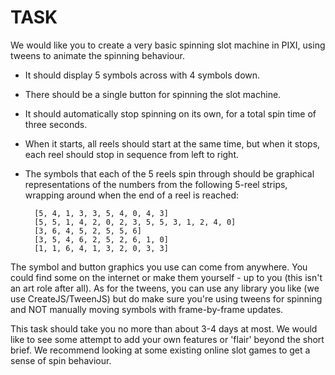# TASK

We would like you to create a very basic spinning slot machine in PIXI, using tweens to animate the spinning behaviour.

- It should display 5 symbols across with 4 symbols down.
- There should be a single button for spinning the slot machine.
- It should automatically stop spinning on its own, for a total spin time of three seconds.
- When it starts, all reels should start at the same time, but when it stops, each reel should stop in sequence from left to right.
- The symbols that each of the 5 reels spin through should be graphical representations of the numbers from the following 5-reel strips, wrapping around when the end of a reel is reached:
   

        [5, 4, 1, 3, 3, 5, 4, 0, 4, 3]
        [5, 5, 1, 4, 2, 0, 2, 3, 5, 5, 3, 1, 2, 4, 0]
        [3, 6, 4, 5, 2, 5, 5, 6]
        [3, 5, 4, 6, 2, 5, 2, 6, 1, 0]
        [1, 1, 6, 4, 1, 3, 2, 0, 3, 3]


 

The symbol and button graphics you use can come from anywhere. You could find some on the internet or make them yourself - up to you (this isn't an art role after all). As for the tweens, you can use any library you like (we use CreateJS/TweenJS) but do make sure you're using tweens for spinning and NOT manually moving symbols with frame-by-frame updates.

This task should take you no more than about 3-4 days at most. We would like to see some attempt to add your own features or 'flair' beyond the short brief. We recommend looking at some existing online slot games to get a sense of spin behaviour.